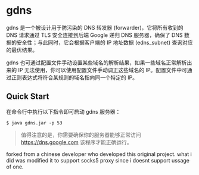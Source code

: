 # gdns

gdns 是一个被设计用于防污染的 DNS 转发器 (forwarder)，它将所有收到的 DNS 请求通过 TLS 安全连接到后端 Google 递归 DNS 服务器，确保了 DNS 数据的安全性；与此同时，它会根据客户端的 IP 地址数据 (edns_subnet) 查询对应的最优结果。

gdns 也可通过配置文件手动设置某些域名的解析结果，如果一些域名正常解析出来的 IP 无法使用，你可以使用配置文件手动调正这些域名的 IP。配置文件中可通过正则表达式将符合某规则的域名指向同一个特定的 IP。

## Quick Start

在命令行中执行以下指令即可启动 gdns 服务器：

```shell
$ java gdns.jar -p 53
```

> 值得注意的是，你需要确保你的服务器能够正常访问 https://dns.google.com 该程序才能正确运行。

forked from a chinese developer who developed this original project. what i did was modified it to support socks5 proxy since i doesnt support ussage of one. 
